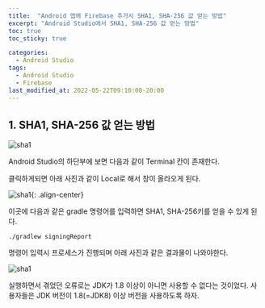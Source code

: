 ```yaml
---
title:  "Android 앱에 Firebase 추가시 SHA1, SHA-256 값 얻는 방법"
excerpt: "Android Studio에서 SHA1, SHA-256 값 얻는 방법"
toc: true
toc_sticky: true

categories:
  - Android Studio
tags:
  - Android Studio
  - Firebase
last_modified_at: 2022-05-22T09:10:00-20:00
---
```


## 1. SHA1, SHA-256 값 얻는 방법
![sha1](https://hwisulee.github.io/assets/images/sha1.JPG)

Android Studio의 하단부에 보면 다음과 같이 Terminal 칸이 존재한다.

클릭하게되면 아래 사진과 같이 Local로 해서 창이 올라오게 된다.

![sha1](https://hwisulee.github.io/assets/images/sha2.JPG){: .align-center}

이곳에 다음과 같은 gradle 명령어를 입력하면 SHA1, SHA-256키를 얻을 수 있게 된다.
<pre><code>./gradlew signingReport</code></pre>
명령어 입력시 프로세스가 진행되며 아래 사진과 같은 결과물이 나와야한다.

![sha1](https://hwisulee.github.io/assets/images/sha3.JPG)

실행하면서 겪었던 오류로는 JDK가 1.8 이상이 아니면 사용할 수 없다는 것이었다. 사용자들은 JDK 버전이 1.8(=JDK8) 이상 버전을 사용하도록 하자.
<!--stackedit_data:
eyJoaXN0b3J5IjpbLTExNzE5ODg5MDAsNjM5MDMxMTc5LDEyMz
Q3MjQxMTQsLTExNDM5NDU0NjYsLTIxMDY4ODU3OCwxNjE2NDUx
MTU5LDE3ODgwMDU5NjUsMTgxODE4NTg3LC0yMDY4OTA2NjQwLD
EwNDA4NjY3OF19
-->